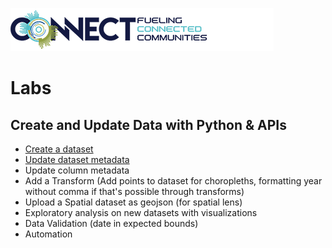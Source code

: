 ![Tyler Connect](https://github.com/aliciatb/connect/blob/master/images/connect_logo.png)
# Labs
## Create and Update Data with Python & APIs
- [Create a dataset](notebooks/create_dataset.ipynb)
- [Update dataset metadata](notebooks/update_dataset_metadata.ipynb)
- Update column metadata
- Add a Transform (Add points to dataset for choropleths, formatting year without comma if that's possible through transforms)
- Upload a Spatial dataset as geojson (for spatial lens)
- Exploratory analysis on new datasets with visualizations
- Data Validation (date in expected bounds)
- Automation
